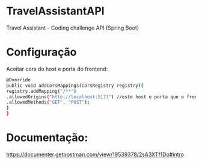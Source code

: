 # TravelAssistantAPI
 Travel Assistant - Coding challenge API (Spring Boot) 

# Configuração
Aceitar cors do host e porta do frontend:

```bash
@Override
public void addCorsMappings(CorsRegistry registry){
registry.addMapping("/**")
.allowedOrigins("http://localhost:5173") //este host e porta que o frontend usa
.allowedMethods("GET", "POST");
}
}
```

# Documentação: 
https://documenter.getpostman.com/view/19539378/2sA3XTf1Do#intro




